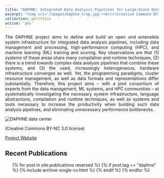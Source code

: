 ```yaml
---
title: "DAPHNE: Integrated Data Analysis Pipelines for Large-Scale Data Management, HPC, and Machine Learning"
excerpt: "<img src='/images/Daphne_Crop.jpg'><br/>(Creative Commons BY-NC 3.0 license)"
collection: portfolio
active: 'yes'
---
```


<p align="justify">
The DAPHNE project aims to define and build an open and extensible system infrastructure for integrated data analysis pipelines, including data management and processing, high-performance computing (HPC), and machine learning (ML) training and scoring. Key observations are that (1) systems of these areas share many compilation and runtime techniques, (2) there is a trend towards complex data analysis pipelines that combine these systems, and (3) the used, increasingly heterogeneous, hardware infrastructure converges as well. Yet, the programming paradigms, cluster resource management, as well as data formats and representations differ substantially. Therefore, this project aims – with a joint consortium of experts from the data management, ML systems, and HPC communities – at systematically investigating the necessary system infrastructure, language abstractions, compilation and runtime techniques, as well as systems and tools necessary to increase the productivity when building such data analysis pipelines, and eliminating unnecessary performance bottlenecks.
</p>

![DAPHNE data center](https://marcusparadies.github.io/images/Daphne_Crop.jpg)

(Creative Commons BY-NC 3.0 license)

[Project Website](https://daphne-eu.eu/)

## Recent Publications
  <ul>{% for post in site.publications reversed %}
    {% if post.tag == "daphne" %}
      {% include archive-single-cv.html %}
    {% endif %}
  {% endfor %}</ul>
